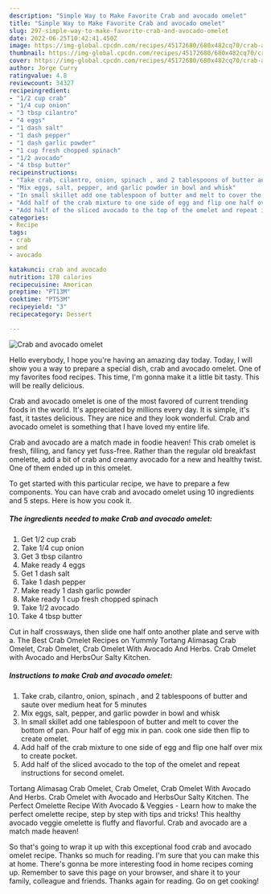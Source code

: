 ```yaml
---
description: "Simple Way to Make Favorite Crab and avocado omelet"
title: "Simple Way to Make Favorite Crab and avocado omelet"
slug: 297-simple-way-to-make-favorite-crab-and-avocado-omelet
date: 2022-06-25T10:42:41.450Z
image: https://img-global.cpcdn.com/recipes/45172680/680x482cq70/crab-and-avocado-omelet-recipe-main-photo.jpg
thumbnail: https://img-global.cpcdn.com/recipes/45172680/680x482cq70/crab-and-avocado-omelet-recipe-main-photo.jpg
cover: https://img-global.cpcdn.com/recipes/45172680/680x482cq70/crab-and-avocado-omelet-recipe-main-photo.jpg
author: Jorge Curry
ratingvalue: 4.8
reviewcount: 34327
recipeingredient:
- "1/2 cup crab"
- "1/4 cup onion"
- "3 tbsp cilantro"
- "4 eggs"
- "1 dash salt"
- "1 dash pepper"
- "1 dash garlic powder"
- "1 cup fresh chopped spinach"
- "1/2 avocado"
- "4 tbsp butter"
recipeinstructions:
- "Take crab, cilantro, onion, spinach , and 2 tablespoons of butter and saute over medium heat for 5 minutes"
- "Mix eggs, salt, pepper, and garlic powder in bowl and whisk"
- "In small skillet add one tablespoon of butter and melt to cover the bottom of pan. Pour half of egg mix in pan. cook one side then flip to create omelet."
- "Add half of the crab mixture to one side of egg and flip one half over mix to create pocket."
- "Add half of the sliced avocado to the top of the omelet and repeat instructions for second omelet."
categories:
- Recipe
tags:
- crab
- and
- avocado

katakunci: crab and avocado 
nutrition: 178 calories
recipecuisine: American
preptime: "PT13M"
cooktime: "PT53M"
recipeyield: "3"
recipecategory: Dessert

---
```



![Crab and avocado omelet](https://img-global.cpcdn.com/recipes/45172680/680x482cq70/crab-and-avocado-omelet-recipe-main-photo.jpg)

Hello everybody, I hope you're having an amazing day today. Today, I will show you a way to prepare a special dish, crab and avocado omelet. One of my favorites food recipes. This time, I'm gonna make it a little bit tasty. This will be really delicious.

Crab and avocado omelet is one of the most favored of current trending foods in the world. It's appreciated by millions every day. It is simple, it's fast, it tastes delicious. They are nice and they look wonderful. Crab and avocado omelet is something that I have loved my entire life.

Crab and avocado are a match made in foodie heaven! This crab omelet is fresh, filling, and fancy yet fuss-free. Rather than the regular old breakfast omelette, add a bit of crab and creamy avocado for a new and healthy twist. One of them ended up in this omelet.


To get started with this particular recipe, we have to prepare a few components. You can have crab and avocado omelet using 10 ingredients and 5 steps. Here is how you cook it.

<!--inarticleads1-->

##### The ingredients needed to make Crab and avocado omelet:

1. Get 1/2 cup crab
1. Take 1/4 cup onion
1. Get 3 tbsp cilantro
1. Make ready 4 eggs
1. Get 1 dash salt
1. Take 1 dash pepper
1. Make ready 1 dash garlic powder
1. Make ready 1 cup fresh chopped spinach
1. Take 1/2 avocado
1. Take 4 tbsp butter


Cut in half crossways, then slide one half onto another plate and serve with a. The Best Crab Omelet Recipes on Yummly Tortang Alimasag Crab Omelet, Crab Omelet, Crab Omelet With Avocado And Herbs. Crab Omelet with Avocado and HerbsOur Salty Kitchen. 

<!--inarticleads2-->

##### Instructions to make Crab and avocado omelet:

1. Take crab, cilantro, onion, spinach , and 2 tablespoons of butter and saute over medium heat for 5 minutes
1. Mix eggs, salt, pepper, and garlic powder in bowl and whisk
1. In small skillet add one tablespoon of butter and melt to cover the bottom of pan. Pour half of egg mix in pan. cook one side then flip to create omelet.
1. Add half of the crab mixture to one side of egg and flip one half over mix to create pocket.
1. Add half of the sliced avocado to the top of the omelet and repeat instructions for second omelet.


Tortang Alimasag Crab Omelet, Crab Omelet, Crab Omelet With Avocado And Herbs. Crab Omelet with Avocado and HerbsOur Salty Kitchen. The Perfect Omelette Recipe With Avocado &amp; Veggies - Learn how to make the perfect omelette recipe, step by step with tips and tricks! This healthy avocado veggie omelette is fluffy and flavorful. Crab and avocado are a match made heaven! 

So that's going to wrap it up with this exceptional food crab and avocado omelet recipe. Thanks so much for reading. I'm sure that you can make this at home. There's gonna be more interesting food in home recipes coming up. Remember to save this page on your browser, and share it to your family, colleague and friends. Thanks again for reading. Go on get cooking!
